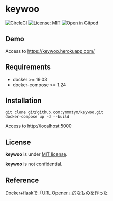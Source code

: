# keywoo

[![CircleCI](https://circleci.com/gh/ymmmtym/keywoo.svg?style=svg)](https://circleci.com/gh/ymmmtym/keywoo) [![License: MIT](https://img.shields.io/badge/License-MIT-yellow.svg)](https://opensource.org/licenses/MIT) [![Open in Gitpod](https://gitpod.io/button/open-in-gitpod.svg)](https://gitpod.io/#https://github.com/ymmmtym/keywoo)

## Demo

Access to https://keywoo.herokuapp.com/

## Requirements

- docker >= 19.03
- docker-compose >= 1.24

## Installation

```
git clone git@github.com:ymmmtym/keywoo.git
docker-compose up -d --build
```

Access to http://localhost:5000

## License

**keywoo** is under [MIT license](https://en.wikipedia.org/wiki/MIT_License).

**keywoo** is not confidential.


## Reference
[Docker+flaskで「URL Opener」的なものを作った](https://qiita.com/ymmmtym/items/eba907b818f0cc70856d)